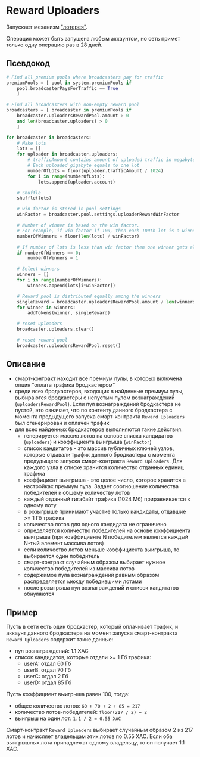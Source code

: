 # Reward Uploaders

Запускает механизм ["лотерея"][1].

Операция может быть запущена любым аккаунтом, но сеть примет только одну операцию раз в 28 дней.


## Псевдокод

```python
# Find all premium pools where broadcasters pay for traffic
premiumPools = [ pool in system.premiumPools if
    pool.broadcasterPaysForTraffic == True
    ]

# Find all broadcasters with non-empty reward pool
broadcasters = [ broadcaster in premiumPools if
    broadcaster.uploadersRewardPool.amount > 0
    and len(broadcaster.uploaders) > 0
    ]

for broadcaster in broadcasters:
    # Make lots
    lots = []
    for uploader in broadcaster.uploaders:
        # trafficAmount contains amount of uploaded traffic in megabytes
        # Each uploaded gigabyte equals to one lot
        numberOfLots = floor(uploader.trafficAmount / 1024)
        for i in range(numberOfLots):
            lots.append(uploader.account)

    # Shuffle
    shuffle(lots)

    # win factor is stored in pool settings
    winFactor = broadcaster.pool.settings.uploaderRewardWinFactor

    # Number of winner is based on the win factor.
    # For example, if win factor if 100, then each 100th lot is a winner.
    numberOfWinners = floor(len(lots) / winFactor)

    # If number of lots is less than win factor then one winner gets all reward
    if numberOfWinners == 0:
        numberOfWinners = 1

    # Select winners
    winners = []
    for i in range(numberOfWinners):
        winners.append(lots[i*winFactor])

    # Reward pool is distributed equally among the winners
    singleReward = broadcaster.uploadersRewardPool.amount / len(winners)
    for winner in winners:
        addTokens(winner, singleReward)

    # reset uploaders
    broadcaster.uploaders.clear()

    # reset reward pool
    broadcaster.uploadersRewardPool.reset()
```


## Описание

- смарт-контракт находит все премиум пулы, в которых включена опция "оплата трафика бродкастером"
- среди всех бродкастеров, входящих в найденные премиум пулы, выбираются бродкастеры с непустым пулом вознаграждений (`uploadersRewardPool`). Если пул вознаграждений бродкастера не пустой, это означает, что по контенту данного бродкастера с момента предыдущего запуска смарт-контракта `Reward Uploaders` был сгенерирован и оплачен трафик
- для всех найденных бродкастеров выполняются такие действия:
    - генерируется массив лотов на основе списка кандидатов (`uploaders`) и коэффициента выигрыша (`winFactor`)
    - список кандитатов - это массив публичных ключей узлов, которые отдавали трафик данного бродкастера с момента предудыщего запуска смарт-контракта `Reward Uploaders`. Для каждого узла в списке хранится количество отданных единиц трафика
    - коэффициент выигрыша - это целое число, которое хранится в настройках премиум пула. Задает соотношение количества победителей к общему количеству лотов
    - каждый отданный гигабайт трафика (1024 Мб) приравнивается к одному лоту
    - в розыгрыше принимают участие только кандидаты, отдавшие >= 1 Гб трафика
    - количество лотов для одного кандидата не ограничено
    - определяется количество победителей на основе коэффициента выигрыша (при коэффициенте N победителем является каждый N-тый элемент массива лотов)
    - если количество лотов меньше коэффициента выигрыша, то выбирается один победитель
    - смарт-контракт случайным образом выбирает нужное количество победителей из массива лотов
    - содержимое пула вознаграждений равным образом распределяется между победившими лотами
    - после розыгрыша пул вознаграждений и список кандитатов обнуляются


## Пример

Пусть в сети есть один бродкастер, который оплачивает трафик, и аккаунт данного бродкастера на момент запуска смарт-контракта `Reward Uploaders` содержит такие данные:

- пул вознаграждений: 1.1 XAC
- список кандидатов, которые отдали >= 1 Гб трафика:
    - userA: отдал 60 Гб
    - userB: отдал 70 Гб
    - userC: отдал 2 Гб
    - userD: отдал 85 Гб

Пусть коэффициент выигрыша равен 100, тогда:

- общее количество лотов: `60 + 70 + 2 + 85 = 217`
- количество лотов-победителей: `floor(217 / 2) = 2`
- выигрыш на один лот: `1.1 / 2 = 0.55 XAC`

Смарт-контракт `Reward Uploaders` выбирает случайным образом 2 из 217 лотов и начисляет владельцам этих лотов по 0.55 XAC. Если оба выигрышных лота принадлежат одному владельцу, то он получает 1.1 XAC.


[1]: ../traffic-payments/broadcaster-payments.md
